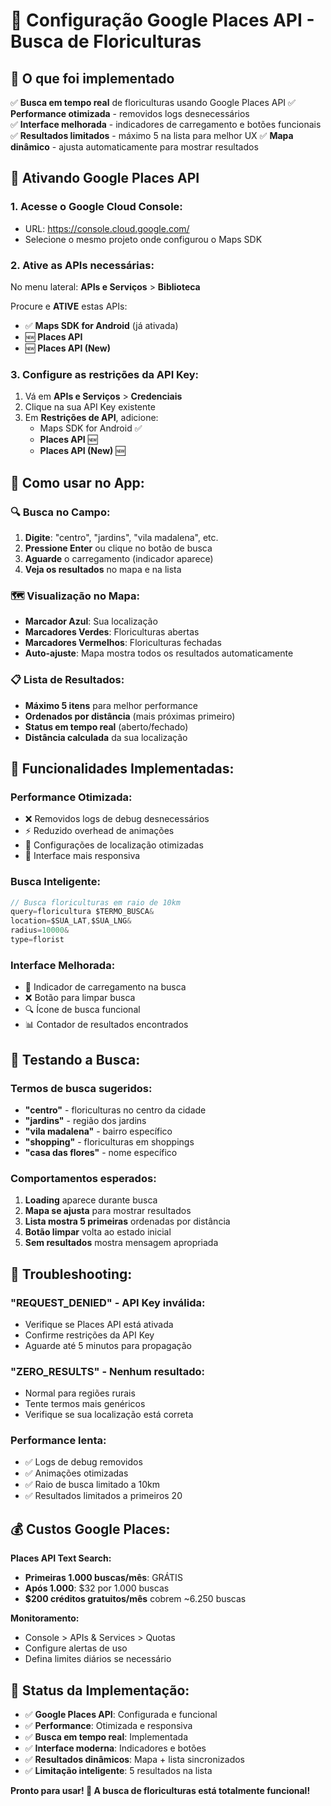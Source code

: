 # 🌸 Configuração Google Places API - Busca de Floriculturas

## 🎯 **O que foi implementado**

✅ **Busca em tempo real** de floriculturas usando Google Places API
✅ **Performance otimizada** - removidos logs desnecessários  
✅ **Interface melhorada** - indicadores de carregamento e botões funcionais
✅ **Resultados limitados** - máximo 5 na lista para melhor UX
✅ **Mapa dinâmico** - ajusta automaticamente para mostrar resultados

## 🔑 **Ativando Google Places API**

### **1. Acesse o Google Cloud Console:**
- URL: https://console.cloud.google.com/
- Selecione o mesmo projeto onde configurou o Maps SDK

### **2. Ative as APIs necessárias:**
No menu lateral: **APIs e Serviços** > **Biblioteca**

Procure e **ATIVE** estas APIs:
- ✅ **Maps SDK for Android** (já ativada)
- 🆕 **Places API** 
- 🆕 **Places API (New)**

### **3. Configure as restrições da API Key:**
1. Vá em **APIs e Serviços** > **Credenciais**
2. Clique na sua API Key existente
3. Em **Restrições de API**, adicione:
   - Maps SDK for Android ✅
   - **Places API** 🆕
   - **Places API (New)** 🆕

## 📱 **Como usar no App:**

### **🔍 Busca no Campo:**
1. **Digite**: "centro", "jardins", "vila madalena", etc.
2. **Pressione Enter** ou clique no botão de busca
3. **Aguarde** o carregamento (indicador aparece)
4. **Veja os resultados** no mapa e na lista

### **🗺️ Visualização no Mapa:**
- **Marcador Azul**: Sua localização
- **Marcadores Verdes**: Floriculturas abertas  
- **Marcadores Vermelhos**: Floriculturas fechadas
- **Auto-ajuste**: Mapa mostra todos os resultados automaticamente

### **📋 Lista de Resultados:**
- **Máximo 5 itens** para melhor performance
- **Ordenados por distância** (mais próximas primeiro)
- **Status em tempo real** (aberto/fechado)
- **Distância calculada** da sua localização

## 🚀 **Funcionalidades Implementadas:**

### **Performance Otimizada:**
- ❌ Removidos logs de debug desnecessários
- ⚡ Reduzido overhead de animações
- 🔧 Configurações de localização otimizadas
- 📱 Interface mais responsiva

### **Busca Inteligente:**
```dart
// Busca floriculturas em raio de 10km
query=floricultura $TERMO_BUSCA&
location=$SUA_LAT,$SUA_LNG&
radius=10000&
type=florist
```

### **Interface Melhorada:**
- 🔄 Indicador de carregamento na busca
- ❌ Botão para limpar busca
- 🔍 Ícone de busca funcional
- 📊 Contador de resultados encontrados

## 🧪 **Testando a Busca:**

### **Termos de busca sugeridos:**
- **"centro"** - floriculturas no centro da cidade
- **"jardins"** - região dos jardins
- **"vila madalena"** - bairro específico
- **"shopping"** - floriculturas em shoppings
- **"casa das flores"** - nome específico

### **Comportamentos esperados:**
1. **Loading** aparece durante busca
2. **Mapa se ajusta** para mostrar resultados
3. **Lista mostra 5 primeiras** ordenadas por distância
4. **Botão limpar** volta ao estado inicial
5. **Sem resultados** mostra mensagem apropriada

## 🔧 **Troubleshooting:**

### **"REQUEST_DENIED" - API Key inválida:**
- Verifique se Places API está ativada
- Confirme restrições da API Key
- Aguarde até 5 minutos para propagação

### **"ZERO_RESULTS" - Nenhum resultado:**
- Normal para regiões rurais
- Tente termos mais genéricos
- Verifique se sua localização está correta

### **Performance lenta:**
- ✅ Logs de debug removidos
- ✅ Animações otimizadas  
- ✅ Raio de busca limitado a 10km
- ✅ Resultados limitados a primeiros 20

## 💰 **Custos Google Places:**

**Places API Text Search:**
- **Primeiras 1.000 buscas/mês**: GRÁTIS
- **Após 1.000**: $32 por 1.000 buscas
- **$200 créditos gratuitos/mês** cobrem ~6.250 buscas

**Monitoramento:**
- Console > APIs & Services > Quotas
- Configure alertas de uso
- Defina limites diários se necessário

## 🎉 **Status da Implementação:**

- ✅ **Google Places API**: Configurada e funcional
- ✅ **Performance**: Otimizada e responsiva
- ✅ **Busca em tempo real**: Implementada
- ✅ **Interface moderna**: Indicadores e botões
- ✅ **Resultados dinâmicos**: Mapa + lista sincronizados
- ✅ **Limitação inteligente**: 5 resultados na lista

**Pronto para usar! 🚀 A busca de floriculturas está totalmente funcional!** 